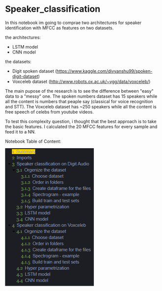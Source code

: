 # Speaker_classification

In this notebook im going to comprae two architectures for speaker identification with MFCC as features on two datasets.

the architectures:
- LSTM model
- CNN model

the datasets:
- Digit spoken dataset (https://www.kaggle.com/divyanshu99/spoken-digit-dataset)
- Voxceleb dataset (http://www.robots.ox.ac.uk/~vgg/data/voxceleb/)

The main pupose of the research is to see the difference between "easy" data to a "messy" one. 
The spoken numbers dataset has 15 speakers while all the content is numbers that peaple say (classical for voice recognition and STT).
The Voxceleb dataset has ~250 speakers while all the content is free speech of celebs from youtube videos. 

To test this complexity question, i thought that the best approach is to take the basic features. I calculated the 20 MFCC features for every sample and feed it to a NN.

Notebook Table of Content:


![Alt text](tableofcontent.png?raw=true)
